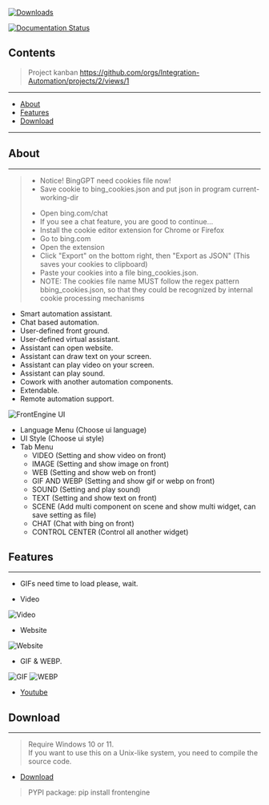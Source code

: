 
[![Downloads](https://static.pepy.tech/badge/frontengine)](https://pepy.tech/project/frontengine)

[![Documentation Status](https://readthedocs.org/projects/frontengine/badge/?version=latest)](https://frontengine.readthedocs.io/en/latest/?badge=latest)


## Contents

> Project kanban https://github.com/orgs/Integration-Automation/projects/2/views/1

---
- [About](#about)
- [Features](#features)
- [Download](#download)

---

## About

---
> * Notice! BingGPT need cookies file now!
> * Save cookie to bing_cookies.json and put json in program current-working-dir
> - Open bing.com/chat
> - If you see a chat feature, you are good to continue...
> - Install the cookie editor extension for Chrome or Firefox
> - Go to bing.com
> - Open the extension
> - Click "Export" on the bottom right, then "Export as JSON" (This saves your cookies to clipboard)
> - Paste your cookies into a file bing_cookies.json.
> - NOTE: The cookies file name MUST follow the regex pattern bbing_cookies.json, so that they could be recognized by internal cookie processing mechanisms
* Smart automation assistant.
* Chat based automation.
* User-defined front ground.
* User-defined virtual assistant.
* Assistant can open website.
* Assistant can draw text on your screen.
* Assistant can play video on your screen.
* Assistant can play sound.
* Cowork with another automation components.  
* Extendable.
* Remote automation support.

![FrontEngine UI](image/FrontEngine.png)

* Language Menu (Choose ui language)
* UI Style (Choose ui style)
* Tab Menu
    * VIDEO (Setting and show video on front)
    * IMAGE (Setting and show image on front)
    * WEB (Setting and show web on front)
    * GIF AND WEBP (Setting and show gif or webp on front)
    * SOUND (Setting and play sound)
    * TEXT (Setting and show text on front)
    * SCENE (Add multi component on scene and show multi widget, can save setting as file)
    * CHAT (Chat with bing on front)
    * CONTROL CENTER (Control all another widget)
 
## Features

---

* GIFs need time to load please, wait.

* Video

![Video](gifs/video.gif)

* Website

![Website](gifs/website.gif)

* GIF & WEBP.

![GIF](gifs/play_gif.gif)
![WEBP](gifs/webp.gif)

- [Youtube](https://youtu.be/fewogcb3b8Y)

## Download

---
> Require Windows 10 or 11. \
> If you want to use this on a Unix-like system, you need to compile the source code.
- [Download](https://github.com/Intergration-Automation-Testing/FrontEngine/releases)

> PYPI package: pip install frontengine
